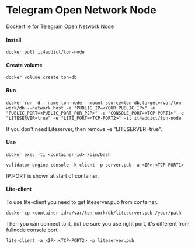 # Telegram Open Network Node
Dockerfile for Telegram Open Network Node

#### Install
```docker pull it4addict/ton-node```
#### Create volume
```docker volume create ton-db```
#### Run
```docker run -d --name ton-node --mount source=ton-db,target=/var/ton-work/db --network host -e "PUBLIC_IP=<YOUR_PUBLIC_IP>" -e "PUBLIC_PORT=<PUBLIC_PORT_FOR_P2P>" -e "CONSOLE_PORT=<TCP-PORT1>" -e "LITESERVER=true" -e "LITE_PORT=<TCP-PORT2>" -it it4addict/ton-node```


If you don't need Liteserver, then remove -e "LITESERVER=true".

#### Use
```docker exec -ti <container-id> /bin/bash```

```validator-engine-console -k client -p server.pub -a <IP>:<TCP-PORT1>```

IP:PORT is shown at start of container.

#### Lite-client
To use lite-client you need to get liteserver.pub from container.

```docker cp <container-id>:/var/ton-work/db/liteserver.pub /your/path```

Then you can connect to it, but be sure you use right port, it's different from fullnode console port.

```lite-client -a <IP>:<TCP-PORT2> -p liteserver.pub```

